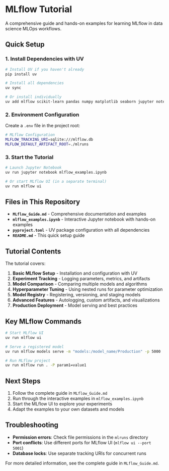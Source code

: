 # MLflow Tutorial

A comprehensive guide and hands-on examples for learning MLflow in data science MLOps workflows.

## Quick Setup

### 1. Install Dependencies with UV

```bash
# Install UV if you haven't already
pip install uv

# Install all dependencies
uv sync

# Or install individually
uv add mlflow scikit-learn pandas numpy matplotlib seaborn jupyter notebook ipykernel
```

### 2. Environment Configuration

Create a `.env` file in the project root:

```bash
# MLflow Configuration
MLFLOW_TRACKING_URI=sqlite:///mlflow.db
MLFLOW_DEFAULT_ARTIFACT_ROOT=./mlruns
```

### 3. Start the Tutorial

```bash
# Launch Jupyter Notebook
uv run jupyter notebook mlflow_examples.ipynb

# Or start MLflow UI (in a separate terminal)
uv run mlflow ui
```

## Files in This Repository

- **`MLflow_Guide.md`** - Comprehensive documentation and examples
- **`mlflow_examples.ipynb`** - Interactive Jupyter notebook with hands-on examples
- **`pyproject.toml`** - UV package configuration with all dependencies
- **`README.md`** - This quick setup guide

## Tutorial Contents

The tutorial covers:

1. **Basic MLflow Setup** - Installation and configuration with UV
2. **Experiment Tracking** - Logging parameters, metrics, and artifacts
3. **Model Comparison** - Comparing multiple models and algorithms
4. **Hyperparameter Tuning** - Using nested runs for parameter optimization
5. **Model Registry** - Registering, versioning, and staging models
6. **Advanced Features** - Autologging, custom artifacts, and visualizations
7. **Production Deployment** - Model serving and best practices

## Key MLflow Commands

```bash
# Start MLflow UI
uv run mlflow ui

# Serve a registered model
uv run mlflow models serve -m "models:/model_name/Production" -p 5000

# Run MLflow project
uv run mlflow run . -P param1=value1
```

## Next Steps

1. Follow the complete guide in `MLflow_Guide.md`
2. Run through the interactive examples in `mlflow_examples.ipynb`
3. Start the MLflow UI to explore your experiments
4. Adapt the examples to your own datasets and models

## Troubleshooting

- **Permission errors**: Check file permissions in the `mlruns` directory
- **Port conflicts**: Use different ports for MLflow UI (`mlflow ui --port 5001`)
- **Database locks**: Use separate tracking URIs for concurrent runs

For more detailed information, see the complete guide in `MLflow_Guide.md`. 